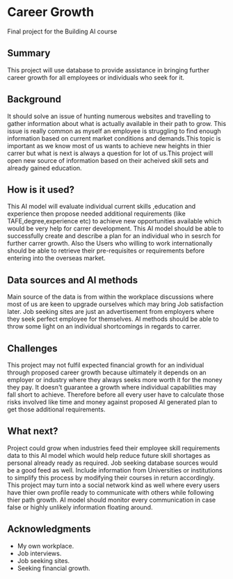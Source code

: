 
# Career Growth

Final project for the Building AI course

## Summary

This project will use database to provide assistance in bringing further career growth for all employees or individuals who seek for it.


## Background

It should solve an issue of hunting numerous websites and travelling to gather information about what is actually available in their path to grow. This issue is really common as myself an employee is struggling to find enough information based on current market conditions and demands.This topic is important as we know most of us wants to achieve new heights in thier carrer but what is next is always a question for lot of us.This project will open new source of information based on their acheived skill sets and already gained education.


## How is it used?

This AI model will evaluate individual current skills ,education and experience then propose needed additional requirements (like TAFE,degree,experience etc) 
to achieve new opportunities available which would be very help for carrer development.
This AI model should be able to successfully create and describe a plan for an individual who in sesrch for further carrer growth. Also the Users who willing to work internationally should be able to retrieve their pre-requisites or requirements before entering into the overseas market.


## Data sources and AI methods
Main source of the data is from within the workplace discussions where most of us are keen to upgrade ourselves which may bring Job satisfaction later. Job seeking sites are just an advertisement from employers where they seek perfect employee for themselves.
AI methods should be able to throw some light on an individual shortcomings in regards to carrer.


## Challenges

This project may not fulfil expected financial growth for an individual through proposed career growth because ultimately it depends on an employer or industry where they always seeks more worth it for the money they pay. It doesn't guarantee a growth where individual capabilities may fall short to achieve. Therefore before all every user have to calculate those risks involved like time and money against proposed AI generated plan to get those additional requirements.


## What next?


Project could grow when industries feed their employee skill requirements data to this AI model which would help reduce future skill shortages as personal already ready as required.
Job seeking database sources would be a good feed as well. Include information from Universities or institutions to simplify this process by modifying their courses in return accordingly.
This project may turn into a social network kind as well where every users have thier own profile ready to communicate with others while following thier path growth.
AI model should monitor every communication in case false or highly unlikely information floating around. 


## Acknowledgments

* My own workplace.
* Job interviews.
* Job seeking sites.
* Seeking financial growth.
